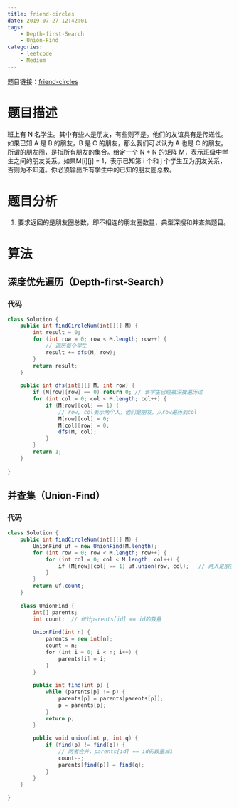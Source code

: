 ```yaml
---
title: friend-circles
date: 2019-07-27 12:42:01
tags:
    - Depth-first-Search
    - Union-Find
categories:
    - leetcode
    - Medium
---
```


题目链接：[friend-circles](https://leetcode-cn.com/problems/friend-circles/)

# 题目描述
班上有 N 名学生。其中有些人是朋友，有些则不是。他们的友谊具有是传递性。如果已知 A 是 B 的朋友，B 是 C 的朋友，那么我们可以认为 A 也是 C 的朋友。所谓的朋友圈，是指所有朋友的集合。给定一个 N * N 的矩阵 M，表示班级中学生之间的朋友关系。如果M[i][j] = 1，表示已知第 i 个和 j 个学生互为朋友关系，否则为不知道。你必须输出所有学生中的已知的朋友圈总数。

# 题目分析
1. 要求返回的是朋友圈总数，即不相连的朋友圈数量，典型深搜和并查集题目。

# 算法
## 深度优先遍历（Depth-first-Search）
### 代码
``` java
class Solution {
    public int findCircleNum(int[][] M) {
        int result = 0;
        for (int row = 0; row < M.length; row++) {
            // 遍历每个学生
            result += dfs(M, row);
        }
        return result;
    }
    
    public int dfs(int[][] M, int row) {
        if (M[row][row] == 0) return 0; // 该学生已经被深搜遍历过
        for (int col = 0; col < M.length; col++) {
            if (M[row][col] == 1) {
                // row, col表示两个人，他们是朋友，从row遍历到col
                M[row][col] = 0;
                M[col][row] = 0;
                dfs(M, col);
            }
        }
        return 1;
    }
    
}
```

## 并查集（Union-Find）
### 代码
``` java
class Solution {
    public int findCircleNum(int[][] M) {
        UnionFind uf = new UnionFind(M.length);
        for (int row = 0; row < M.length; row++) {
            for (int col = 0; col < M.length; col++) {
                if (M[row][col] == 1) uf.union(row, col);   // 两人是朋友，合并朋友圈
            }
        }
        return uf.count;
    }
    
    class UnionFind {
        int[] parents;
        int count;  // 统计parents[id] == id的数量
        
        UnionFind(int n) {
            parents = new int[n];
            count = n;
            for (int i = 0; i < n; i++) {
                parents[i] = i;
            }
        }
        
        public int find(int p) {
            while (parents[p] != p) {
                parents[p] = parents[parents[p]];
                p = parents[p];
            }
            return p;
        }
        
        public void union(int p, int q) {
            if (find(p) != find(q)) {
                // 两者合并，parents[id] == id的数量减1
                count--;
                parents[find(p)] = find(q); 
            }
        }
    }
        
}
```